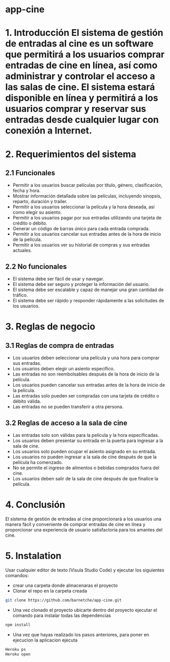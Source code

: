 # app-cine
# 1. Introducción El sistema de gestión de entradas al cine es un software que permitirá a los usuarios comprar entradas de cine en línea, así como administrar y controlar el acceso a las salas de cine. El sistema estará disponible en línea y permitirá a los usuarios comprar y reservar sus entradas desde cualquier lugar con conexión a Internet.

# 2. Requerimientos del sistema

## 2.1 Funcionales
- Permitir a los usuarios buscar películas por título, género, clasificación, fecha y hora.
- Mostrar información detallada sobre las películas, incluyendo sinopsis, reparto, duración y trailer.
- Permitir a los usuarios seleccionar la película y la hora deseada, así como elegir su asiento.
- Permitir a los usuarios pagar por sus entradas utilizando una tarjeta de crédito o débito.
- Generar un código de barras único para cada entrada comprada.
- Permitir a los usuarios cancelar sus entradas antes de la hora de inicio de la película.
- Permitir a los usuarios ver su historial de compras y sus entradas actuales.

## 2.2 No funcionales
- El sistema debe ser fácil de usar y navegar.
- El sistema debe ser seguro y proteger la información del usuario.
- El sistema debe ser escalable y capaz de manejar una gran cantidad de tráfico.
- El sistema debe ser rápido y responder rápidamente a las solicitudes de los usuarios.

# 3. Reglas de negocio

## 3.1 Reglas de compra de entradas
- Los usuarios deben seleccionar una película y una hora para comprar sus entradas.
- Los usuarios deben elegir un asiento específico.
- Las entradas no son reembolsables después de la hora de inicio de la película.
- Los usuarios pueden cancelar sus entradas antes de la hora de inicio de la película.
- Las entradas solo pueden ser compradas con una tarjeta de crédito o débito válida.
- Las entradas no se pueden transferir a otra persona.

## 3.2 Reglas de acceso a la sala de cine
- Las entradas solo son válidas para la película y la hora específicadas.
- Los usuarios deben presentar su entrada en la puerta para ingresar a la sala de cine.
- Los usuarios solo pueden ocupar el asiento asignado en su entrada.
- Los usuarios no pueden ingresar a la sala de cine después de que la película ha comenzado.
- No se permite el ingreso de alimentos o bebidas comprados fuera del cine.
- Los usuarios deben salir de la sala de cine después de que finalice la película.

# 4. Conclusión
El sistema de gestión de entradas al cine proporcionará a los usuarios una manera fácil y conveniente de comprar entradas de cine en línea y proporcionar una experiencia de usuario satisfactoria para los amantes del cine.

# 5. Instalation
Usar cualquier editor de texto (Visula Studio Code) y ejecutar los siguientes comandos:

- crear una carpeta donde almacenaras el proyecto
- Clonar el repo en la carpeta creada
```bash
git clone https://github.com/barnetche/app-cine.git
```
- Una vez clonado el proyecto ubicarte dentro del proyecto ejecutar el comando para instalar todas las dependencias
```bash
npm install
```
- Una vez que hayas realizado los pasos anteriores, para poner en ejecucion la aplicacion ejecuta
```bash
Heroku ps
Heroku open
```
